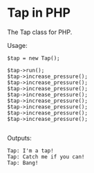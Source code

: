 Tap in PHP
===========

The Tap class for PHP.

Usage:

```
$tap = new Tap();

$tap->run();
$tap->increase_pressure();
$tap->increase_pressure();
$tap->increase_pressure();
$tap->increase_pressure();
$tap->increase_pressure();
$tap->increase_pressure();
$tap->increase_pressure();
$tap->increase_pressure();


```

Outputs:
```
Tap: I'm a tap!
Tap: Catch me if you can!
Tap: Bang!
```

